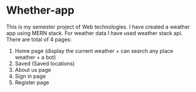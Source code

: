 # Whether-app

This is my semester project of Web technologies. 
I have created a weather app using MERN stack. 
For weather data I have used weather stack api.
There are total of 4 pages:
1. Home page (display the current weather + can search any place weather + a bot)
2. Saved (Saved locations)
3. About us page
4. Sign in page
5. Register page
